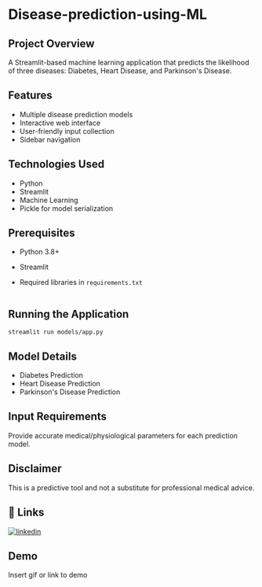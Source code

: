 

# Disease-prediction-using-ML




## Project Overview
A Streamlit-based machine learning application that predicts the likelihood of three diseases: Diabetes, Heart Disease, and Parkinson's Disease.

## Features
- Multiple disease prediction models
- Interactive web interface
- User-friendly input collection
- Sidebar navigation

## Technologies Used
- Python
- Streamlit
- Machine Learning
- Pickle for model serialization

## Prerequisites
- Python 3.8+
- Streamlit
- Required libraries in `requirements.txt`

   ```

## Running the Application
```
streamlit run models/app.py
```

## Model Details
- Diabetes Prediction
- Heart Disease Prediction
- Parkinson's Disease Prediction

## Input Requirements
Provide accurate medical/physiological parameters for each prediction model.

## Disclaimer
This is a predictive tool and not a substitute for professional medical advice.



## 🔗 Links

[![linkedin](https://img.shields.io/badge/linkedin-0A66C2?style=for-the-badge&logo=linkedin&logoColor=white)](https://www.linkedin.com/in/koushik-m-14202b320/)


## Demo

Insert gif or link to demo

